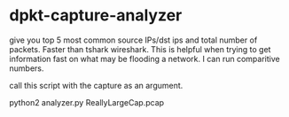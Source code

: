 # dpkt-capture-analyzer
give you top 5 most common source IPs/dst ips and total number of packets. Faster than tshark wireshark. This is helpful when trying to get information fast on what may be flooding a network. I can run comparitive numbers.

call this script with the capture as an argument.

python2 analyzer.py ReallyLargeCap.pcap
